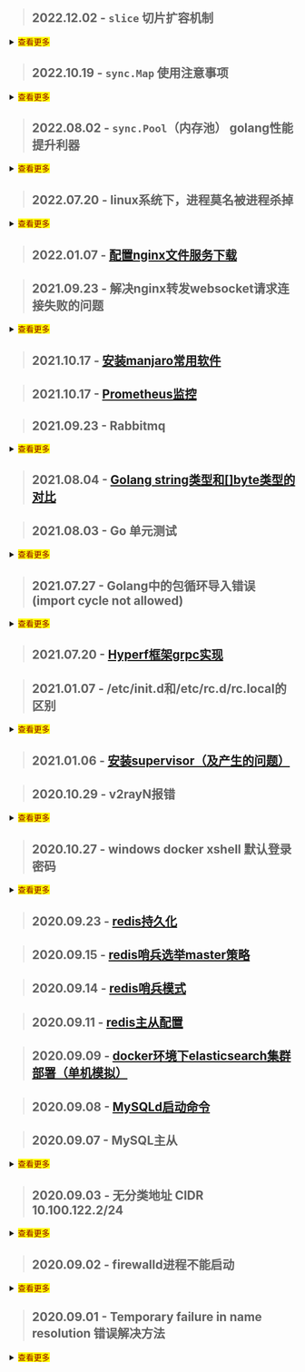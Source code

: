 <!--
// 内容折叠显示
<details>
    <summary><mark><font color=darkred>查看更多</font></mark></summary>
    ...内容...    
</details>
-->

> ## 2022.12.02 - `slice` 切片扩容机制
<details>
    <summary><mark><font color=darkred>查看更多</font></mark></summary>
    
- 少于1024双倍扩容
- 大于1024
    - (长度)*(1.25倍扩容，批量append时不乘该值)*(元素类型大小，如int64为8byte)
    - 然后去内存分配表(runtime/sizeclasses.go)查找大于并且最接近的内存增长分配值
    - 内存增长分配值/类型大小=扩容后的容量
    
- 一个一个append
  - 1024 * 1.25 * 4 = 5120 查表 5376/4 = 1344
  - 1024 * 1.25 * 8 = 10240 查表 10240/8 = 1280
    
- 批量append
  - 1025 * 8 = 8200 查表 9472/8 = 1184
    
</details>

> ## 2022.10.19 - `sync.Map` 使用注意事项
<details>
    <summary><mark><font color=darkred>查看更多</font></mark></summary>

> 介绍

- 一句话总结：`为并发安全而生的map类型（原生map不支持并发读写）`
    ```
    sync.Map类似于一个map[interface{}]interface{}的map结构，但不同之处在于它本身实现了并发安全
    
    在没有并发需求的时候，比如局部变量，推荐都用map替代sync.Map.这么做有几点好处：
      1、类型安全，局部变量更好控制类型，甚至可以定义特定类型，无需assert强转。var s = x.(T)
      2、读写都可控，不涉及到锁，性能更好
    
    适用场景：
      1、多个goroutine并发对同一个map读写操作，sync.Map并发安全，且性能优于原生map+互斥锁 或读写锁
      2、读多写少，一次写入，多次读取
    ```

> 使用建议

- 避免多层`sync.Map`嵌套使用，如：`sync.Map<key,sync.Map>`
    - 为什么？
        - 1：增加维护难度
        - 2：每层value都需要强转，类型安全问题

> 遇到的问题：

- 操作原子性
    - 前置条件
        - `多核心并发时`
        - `runtime.GOMAXPROCS(1)`单核没有出现该问题
    - `多核并发`操作同一个sync.Map，会产生多次写入的问题
    - sync.Map Load/Store 只是并发安全（不会 panic），但并不保证操作的原子性
      ```
        代码示例： 
        ··· 
        var amap sync.Map 
        for i := 0; i < 100; i++ { 
            go func() { 
              tmp, ok := amap.Load("only")
              if ok { 
                  fmt.Println("已有值：", tmp)
              } else { 
                val := rand.Intn(10000)
                amap.Store("only", val)
                fmt.Println("写入值：", val)
              } 
            }()
        } 
        time.Sleep(time.Second * 10)
      ```
    - 怎么解决： `使用LoadOrStore方法存储`
        - 细节： `sync.Map中的tryLoadOrStore是原子操作，LoadOrStore使用其实现`
      ```
      代码示例：
      ···
      var amap sync.Map
      for i := 0; i < 100; i++ {
          go func() {
              val := rand.Intn(10000)
              tmp, loaded := amap.LoadOrStore("only",val)
              if loaded {
                  fmt.Println("已有值：", tmp)
              } else {
                  fmt.Println("写入值：", val)
              }
          }()
      }
      time.Sleep(time.Second * 10)
      ```

引用文章：https://zhuanlan.zhihu.com/p/402173031

</details>

> ## 2022.08.02 - `sync.Pool`（内存池） golang性能提升利器
<details>
    <summary><mark><font color=darkred>查看更多</font></mark></summary>

> [sync.Pool(点击查看详细)](./my/golang/sync_pool)是什么呢？

sync.pool是Go1.3发布的一个特性，它是一个临时对象存储池

> 为什么需要sync.pool呢

- 一句话总结：`保存和复用临时对象，减少内存分配，降低GC压力`
    - 代码中频繁的创建对象和回收内存，造成了GC的压力；
    - 而sync.pool可以缓存对象暂时不用但是之后会用到的对象，并且不需要重新分配内存；
    - 这在很大程度上降低了GC的压力，并且提高了程序的性能

> 注意点

- 每次 `Get` 获取的对象，使用前需要重置
    - 注意将使用完的对象 `Put` 回对象池
        - 有 `Get` , `Put` 才是一个完整的生命周期，如果只取不存，那这组件不是白用了嘛

> 遇到的问题

- golang `-race` 与 `sync.Pool` 冲突
    - 环境：
        - 在编译时启用数据竞争检测（race data check） `-race`
          ```shell
          go build -race main.go
          ```
    - 问题：
        - `sync.Pool`一直在创建资源（New）
    - 为什么产生？
        - `寻找答案中。。。`

</details>

> ## 2022.07.20 - linux系统下，进程莫名被进程杀掉
<details>
    <summary><mark><font color=darkred>查看更多</font></mark></summary>

- 原因：

    - 进程被系统杀掉，内存不够
        - `free -lm` 命令查看实际内存大小（实际和虚拟）
    - 排查过程
        - 一直以为是程序问题，排查了代码没有发现异常，而且日志、命令行输出也全部没有。
        - 每次服务连接失败时，`ps -ef | grep 进程名` 查看进程都没有找到，通过网上搜索可能是linux系统把进程杀掉了。
        - 查看被系统杀掉进程日志的命令：  `egrep -i -r 'killed process' /var/log` （只有root权限才可以查看），
        - 发现确实有被杀掉的进程，而且时间也对的上，到这知道原来是linux杀掉的进程。
        - 后来通过了解，linux 会检测内存的变化，如果发现内存使用过大的进程，会被杀掉，保护系统正常运行。

- 解决：

    - [设置虚拟内存](./my/linux/swap.md)

</details>

> ## 2022.01.07 - [配置nginx文件服务下载](http://note.youdao.com/noteshare?id=2ba9623ee8621809d2541f232f1f5726&sub=857211A2DB25449582074136DD924FA1)

> ## 2021.09.23 - 解决nginx转发websocket请求连接失败的问题
<details>
    <summary><mark><font color=darkred>查看更多</font></mark></summary>

- 修改对应的nginx conf文件

```
server
{
    ···
    
    location /
    {
        // 加上下面这两行代码，websocket连接就可以了
        // 没有深入探究，可能是转发时把部分头信息丢了？
        proxy_set_header Upgrade $http_upgrade;
        proxy_set_header Connection "upgrade";
        proxy_pass http://127.0.0.1:8000;
    }
    
   ···
}
```

</details>


> ## 2021.10.17 - [安装manjaro常用软件](./my/manjaro/software.md)

> ## 2021.10.17 - [Prometheus监控](./my/prometheus/prometheus.md)

> ## 2021.09.23 - Rabbitmq
<details>
    <summary><mark><font color=darkred>查看更多</font></mark></summary>

- [rabbitmq延时消息的原理及实现](http://note.youdao.com/noteshare?id=fb75e1177ffaa53593214ea415405106&sub=47355B80A0D84224A1A88D4365C289E8)
- [rabbitmq核心概念](http://note.youdao.com/noteshare?id=b64b9c624838aa0370ecf19f9213e868&sub=wcp1626661769638165)
- [rabbitmq各个参数](http://note.youdao.com/noteshare?id=6cecdcf8dc98f23b2cf1253be8f0b490&sub=8214D8AB92E84A43B8CEA74C8C349560)
- [rabbitmq如何保证消息不丢失](http://note.youdao.com/noteshare?id=ce92a54f672faa4f6324e73aa85f7402&sub=AB135FF24D444B9AAA6DD07515B69E85)

</details>

> ## 2021.08.04 - [Golang string类型和[]byte类型的对比](./my/golang/string_byte)

> ## 2021.08.03 - Go 单元测试

<details>
    <summary><mark><font color=darkred>查看更多</font></mark></summary>

- Go语言拥有一套单元测试和性能测试系统，仅需要添加很少的代码就可以快速测试一段需求代码。
- go test 命令，会自动读取源码目录下面名为 *_test.go 的文件，生成并运行测试用的可执行文件。

这里介绍几个常用的参数：

```
-bench regexp : 性能测试，支持表达式对测试函数进行筛选。`-bench .` 则是对所有的benchmark函数测试;
-run regexp : 只运行 regexp 匹配的函数，例如 `-run=Array` 那么就执行包含有 Array 开头的函数；
-benchmem:性能测试的时候显示测试函数的内存分配的统计信息
-cover : 开启测试覆盖率；
-v : 显示测试的详细信息;
-count=1 : 禁用测试缓存; 
```

> 参考文章
[go Test Benchmark 性能测试](https://blog.csdn.net/luolianxi/article/details/105458889)
</details>

> ## 2021.07.27 - Golang中的包循环导入错误(import cycle not allowed)
<details>
    <summary><mark><font color=darkred>查看更多</font></mark></summary>

- 在go开发中,使用import导入相应包时,有时会碰到 `import cycle not allowed` 这个错误
- 错误产生的原因在于,你导入的包和你当前的包,互相导入(依赖)
- 这里举一个例子:

`Test/A`

```
package A

import "Test/B"
```

`Test/B`

```
package B

import "Test/A"
```

- 这里发生了什么?
    - A导入B
    - B又导入A
    - 致使两个包相互依赖,互相导入,从而出现 `import cycle not allowed` 这个错误
- 解决办法
    - 做好项目的包规划,有冲突的引用方法新建一个包,解决循环导入的错误
    - 网上有通过 `interface(接口)` 的方法解决这个问题,但我认为这样增加了复杂度,将简单的问题复杂化了

</details>

> ## 2021.07.20 - [Hyperf框架grpc实现](./my/sourceAnalysis/hyperf-grpc)

> ## 2021.01.07 - /etc/init.d和/etc/rc.d/rc.local的区别
<details>
  <summary><mark><font color=darkred>查看更多</font></mark></summary>

- /etc/init.d 是一个目录（这个目录里面用于放置shell脚本，注意是脚本）：
    - 是/etc/rc.d/init.d的软链接
    - 这些脚本是启动脚本，用于Linux中服务的启动、停止、重启
    - 比如各种Linux中的服务都会有启动脚本放在这里，像是ssh服务的文件sshd，nginx、php-fpm的启动文件
- /etc/rc.d/rc.local 是一个文件（这个文件用于用户自定义开机启动程序）
    - 也就是说用户可以把需要开机启动的命令、运行可执行脚本的命令写入这个文件，这样就可以在系统启动时自动执行这个命令
    - 比如把一个shell脚本的完整路径写入这个文件，那这个shell脚本就会在开机后自动执行

- 为了方便理解，这里我们放一个详细介绍Linux启动流程的链接
    - [进去看看](./my/knowledgePoint/linuxStartProcessFlow)

</details>

> ## 2021.01.06 - [安装supervisor（及产生的问题）](./interview/linux?id=安装Supervisor)

> ## 2020.10.29 - v2rayN报错

<details>
  <summary><mark><font color=darkred>查看更多</font></mark></summary>

- 报错内容：

    ```
    failed to read response header > websocket: close 1000 (normal)
    ```
- 错误原因：系统时间与服务器时间不一致
- 解决办法：校准系统时间

</details>

> ## 2020.10.27 - windows docker xshell 默认登录密码

<details>
  <summary><mark><font color=darkred>查看更多</font></mark></summary>

- boot2docker用户和密码

| 用户    | 密码   | 进入方式 |
|--------|--------|------|
| docker | tcuser | ssh  |
| root   |        | command：sudo -i (docker用户下执行)  |

</details>

> ## 2020.09.23 - [redis持久化](./interview/redis?id=持久化)

> ## 2020.09.15 - [redis哨兵选举master策略](./interview/redis?id=哨兵选举策略)

> ## 2020.09.14 - [redis哨兵模式](./interview/redis?id=哨兵配置)

> ## 2020.09.11 - [redis主从配置](./interview/redis?id=主从配置)

> ## 2020.09.09 - [docker环境下elasticsearch集群部署（单机模拟）](./interview/elasticsearch?id=docker环境下集群部署（单机模拟）)

> ## 2020.09.08 - [MySQLd启动命令](./interview/mysql/mysql?id=mysqld启动命令)

> ## 2020.09.07 - MySQL主从

<details>
  <summary><mark><font color=darkred>查看更多</font></mark></summary>

- MySQL主从服务器配置
    - MySQL版本：8.0.21
    - [主从同步的机制](./interview/mysql/mysql?id=数据库主从复制原理)
    - [步骤](./interview/mysql/mysql?id=主从复制操作)

</details>

> ## 2020.09.03 - 无分类地址 CIDR 10.100.122.2/24

<details>
  <summary><mark><font color=darkred>查看更多</font></mark></summary>

- 无分类地址 CIDR

  正因为 IP 分类存在许多缺点，所以后面提出了无分类地址的方案，即 CIDR。

  这种方式不再有分类地址的概念，32 比特的 IP 地址被划分为两部分，前面是网络号，后面是主机号。

  “ 怎么划分网络号和主机号的呢？ ” 表示形式 a.b.c.d/x，其中 /x 表示前 x 位属于网络号， x 的范围是 0 ~ 32，这就使得 IP 地址更加具有灵活性。

  比如 10.100.122.2/24，这种地址表示形式就是 CIDR，/24 表示前 24 位是网络号，剩余的 8 位是主机号。

  ![cidr](../../images/cidr.jpg)

</details>

> ## 2020.09.02 - firewalld进程不能启动

<details>
  <summary><mark><font color=darkred>查看更多</font></mark></summary>

- firewalld进程启动不了（报错超时）[参考链接](https://blog.csdn.net/crynono/article/details/76132611)

    - 报错信息如下
    ```
    [root@VM_0_6_centos ~]#  systemctl status firewalld 
    ● firewalld.service - firewalld - dynamic firewall daemon
    Loaded: loaded (/usr/lib/systemd/system/firewalld.service; disabled; vendor preset: enabled)
    Active: failed (Result: timeout) since Wed 2020-09-02 10:19:58 CST; 4s ago
        Docs: man:firewalld(1)
    Process: 31626 ExecStart=/usr/sbin/firewalld --nofork --nopid $FIREWALLD_ARGS (code=exited, status=0/SUCCESS)
    Main PID: 31626 (code=exited, status=0/SUCCESS)

    Sep 02 10:18:28 VM_0_6_centos systemd[1]: Starting firewalld - dynamic firewall daemon...
    Sep 02 10:18:28 VM_0_6_centos firewalld[31626]: WARNING: AllowZoneDrifting is enabled. This is considered an insecure configuration option. It will be removed in a future release. Please consider disabling it now.
    Sep 02 10:19:58 VM_0_6_centos systemd[1]: firewalld.service start operation timed out. Terminating.
    Sep 02 10:19:58 VM_0_6_centos systemd[1]: Failed to start firewalld - dynamic firewall daemon.
    Sep 02 10:19:58 VM_0_6_centos systemd[1]: Unit firewalld.service entered failed state.
    Sep 02 10:19:58 VM_0_6_centos systemd[1]: firewalld.service failed.

    ```
- 执行以下命令后，恢复running：
    ```
    systemctl stop firewalld;pkill -f firewalld;systemctl start firewalld
    ```
    - 对于该解决方法，网上的解释
    ```
    该方法参考来源：

    http://centosfaq.org/centos/centos-7-firewalldservice-operation-time-out-systemctl-firewalld-issues/

    来自官方的faq,给了一些解释： systemd didn’t know about the process that it didn’t start in the first place of course
    ```

</details>

> ## 2020.09.01 - Temporary failure in name resolution 错误解决方法

<details>
  <summary><mark><font color=darkred>查看更多</font></mark></summary>

- 问题产生： DNS服务器地址失效

- 解决： 更换新的DNS服务器地址

```
/etc/resolv.conf // 它是DNS客户机配置文件，用于设置DNS服务器的IP地址及DNS域名
nameserver 202.102.192.68
```

</details>
